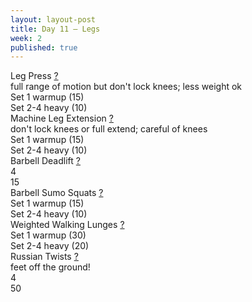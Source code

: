 ```yaml
---
layout: layout-post
title: Day 11 — Legs
week: 2
published: true
---
```


<div class="ex_list">

  <div class="ex">
    <div class="name">
      Leg Press
      <a href="https://www.youtube.com/watch?v=CHPHn-OnTqE" target="_blank">?</a>
      <div class="note">full range of motion but don't lock knees; less weight ok</div>
    </div>
    <div class="set">Set 1 warmup (15)</div>
    <div class="rep">Set 2-4 heavy (10)</div>
  </div>

  <div class="ex">
    <div class="name">
      Machine Leg Extension
      <a href="https://www.youtube.com/watch?v=mlXPNdw2Sns" target="_blank">?</a>
      <div class="note">don't lock knees or full extend; careful of knees</div>
    </div>
    <div class="set">Set 1 warmup (15)</div>
    <div class="rep">Set 2-4 heavy (10)</div>
  </div>

  <div class="ex">
    <div class="name">
      Barbell Deadlift
      <a href="https://www.youtube.com/watch?v=sLqn0uP6iCU" target="_blank">?</a>
    </div>
    <div class="set">4</div>
    <div class="rep">15</div>
  </div>

  <div class="ex">
    <div class="name">
      Barbell Sumo Squats
      <a href="https://www.youtube.com/watch?v=NdNQ51TJPZw" target="_blank">?</a>
    </div>
    <div class="set">Set 1 warmup (15)</div>
    <div class="rep">Set 2-4 heavy (10)</div>
  </div>

  <div class="ex">
    <div class="name">
      Weighted Walking Lunges
      <a href="https://www.youtube.com/watch?v=YYWhkctnP2o" target="_blank">?</a>
    </div>
    <div class="set">Set 1 warmup (30)</div>
    <div class="rep">Set 2-4 heavy (20)</div>
  </div>

  <div class="ex">
    <div class="name">
      Russian Twists
      <a href="https://www.youtube.com/watch?v=NeAtimSCxsY" target="_blank">?</a>
      <div class="note">feet off the ground!</div>
    </div>
    <div class="set">4</div>
    <div class="rep">50</div>
  </div>

</div>



